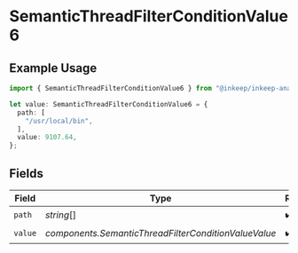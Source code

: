 # SemanticThreadFilterConditionValue6

## Example Usage

```typescript
import { SemanticThreadFilterConditionValue6 } from "@inkeep/inkeep-analytics/models/components";

let value: SemanticThreadFilterConditionValue6 = {
  path: [
    "/usr/local/bin",
  ],
  value: 9107.64,
};
```

## Fields

| Field                                                | Type                                                 | Required                                             | Description                                          |
| ---------------------------------------------------- | ---------------------------------------------------- | ---------------------------------------------------- | ---------------------------------------------------- |
| `path`                                               | *string*[]                                           | :heavy_check_mark:                                   | N/A                                                  |
| `value`                                              | *components.SemanticThreadFilterConditionValueValue* | :heavy_check_mark:                                   | N/A                                                  |